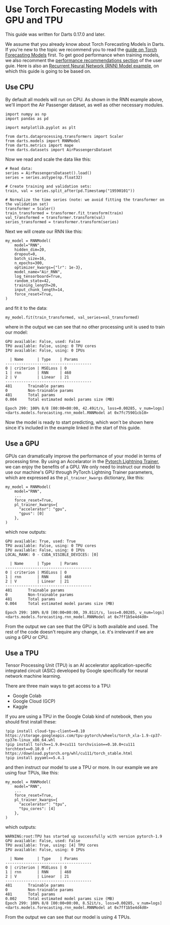 # Use Torch Forecasting Models with GPU and TPU
This guide was written for Darts 0.17.0 and later.

We assume that you already know about Torch Forecasting Models in Darts. If you're new to the topic we recommend you to read the [guide on Torch Forecasting Models](https://unit8co.github.io/darts/userguide/torch_forecasting_models.html) first. To get good performance when training models, we also recomment the [performance recommendations section](https://unit8co.github.io/darts/userguide/performance.html) of the user guie. Here is also an [Recurrent Neural Network (RNN) Model example](https://unit8co.github.io/darts/examples/04-RNN-examples.html), on which this guide is going to be based on.

## Use CPU

By default all models will run on CPU. As shown in the RNN example above, we'll import the Air Passenger dataset, as well as other necessary modules.
```
import numpy as np
import pandas as pd

import matplotlib.pyplot as plt

from darts.dataprocessing.transformers import Scaler
from darts.models import RNNModel
from darts.metrics import mape
from darts.datasets import AirPassengersDataset
```

Now we read and scale the data like this:

```
# Read data:
series = AirPassengersDataset().load()
series = series.astype(np.float32)

# Create training and validation sets:
train, val = series.split_after(pd.Timestamp("19590101"))

# Normalize the time series (note: we avoid fitting the transformer on the validation set)
transformer = Scaler()
train_transformed = transformer.fit_transform(train)
val_transformed = transformer.transform(val)
series_transformed = transformer.transform(series)
```

Next we will create our RNN like this:
```
my_model = RNNModel(
    model="RNN",
    hidden_dim=20,
    dropout=0,
    batch_size=16,
    n_epochs=300,
    optimizer_kwargs={"lr": 1e-3},
    model_name="Air_RNN",
    log_tensorboard=True,
    random_state=42,
    training_length=20,
    input_chunk_length=14,
    force_reset=True,
)
```
and fit it to the data:
```
my_model.fit(train_transformed, val_series=val_transformed)
```
where in the output we can see that no other processing unit is used to train our model:
```
GPU available: False, used: False
TPU available: False, using: 0 TPU cores
IPU available: False, using: 0 IPUs

  | Name      | Type    | Params
--------------------------------------
0 | criterion | MSELoss | 0     
1 | rnn       | RNN     | 460   
2 | V         | Linear  | 21    
--------------------------------------
481       Trainable params
0         Non-trainable params
481       Total params
0.004     Total estimated model params size (MB)

Epoch 299: 100% 8/8 [00:00<00:00, 42.49it/s, loss=0.00285, v_num=logs]
<darts.models.forecasting.rnn_model.RNNModel at 0x7fc75901cb10>
```

Now the model is ready to start predicting, which won't be shown here since it's included in the example linked in the start of this guide.

## Use a GPU
GPUs can dramatically improve the performance of your model in terms of processing time. By using an Accelarator in the [Pytorch Lightning Trainer](https://pytorch-lightning.readthedocs.io/en/stable/common/trainer.html#accelerator), we can enjoy the benefits of a GPU. We only need to instruct our model to use our machine's GPU through PyTorch Lightning Trainer parameters, which are expressed as the `pl_trainer_kwargs` dictionary, like this:
```
my_model = RNNModel(
    model="RNN",
    ...
    force_reset=True,
    pl_trainer_kwargs={
      "accelerator": "gpu",
      "gpus": [0]
    },
)
```
which now outputs:
```
GPU available: True, used: True
TPU available: False, using: 0 TPU cores
IPU available: False, using: 0 IPUs
LOCAL_RANK: 0 - CUDA_VISIBLE_DEVICES: [0]

  | Name      | Type    | Params
--------------------------------------
0 | criterion | MSELoss | 0     
1 | rnn       | RNN     | 460   
2 | V         | Linear  | 21    
--------------------------------------
481       Trainable params
0         Non-trainable params
481       Total params
0.004     Total estimated model params size (MB)

Epoch 299: 100% 8/8 [00:00<00:00, 39.81it/s, loss=0.00285, v_num=logs]
<darts.models.forecasting.rnn_model.RNNModel at 0x7ff1b5e4d4d0>
```
From the output we can see that the GPU is both available and used. The rest of the code doesn't require any change, i.e. it's irrelevant if we are using a GPU or CPU.

## Use a TPU

Tensor Processing Unit (TPU) is an AI accelerator application-specific integrated circuit (ASIC) developed by Google specifically for neural network machine learning.

There are three main ways to get access to a TPU:

* Google Colab
* Google Cloud (GCP)
* Kaggle

If you are using a TPU in the Google Colab kind of notebook, then you should first install these:
```
!pip install cloud-tpu-client==0.10 https://storage.googleapis.com/tpu-pytorch/wheels/torch_xla-1.9-cp37-cp37m-linux_x86_64.whl
!pip install torch==1.9.0+cu111 torchvision==0.10.0+cu111 torchtext==0.10.0 -f https://download.pytorch.org/whl/cu111/torch_stable.html
!pip install pyyaml==5.4.1
```
and then instruct our model to use a TPU or more. In our example we are using four TPUs, like this:
```
my_model = RNNModel(
    model="RNN",
    ...
    force_reset=True,
    pl_trainer_kwargs={
      "accelerator": "tpu",
      "tpu_cores": [4]
    },
)
```
which outputs:
```
WARNING:root:TPU has started up successfully with version pytorch-1.9
GPU available: False, used: False
TPU available: True, using: [4] TPU cores
IPU available: False, using: 0 IPUs

  | Name      | Type    | Params
--------------------------------------
0 | criterion | MSELoss | 0     
1 | rnn       | RNN     | 460   
2 | V         | Linear  | 21    
--------------------------------------
481       Trainable params
0         Non-trainable params
481       Total params
0.002     Total estimated model params size (MB)
Epoch 299: 100% 8/8 [00:00<00:00, 8.52it/s, loss=0.00285, v_num=logs]
<darts.models.forecasting.rnn_model.RNNModel at 0x7ff1b5e4d4d0>
```
From the output we can see that our model is using 4 TPUs.